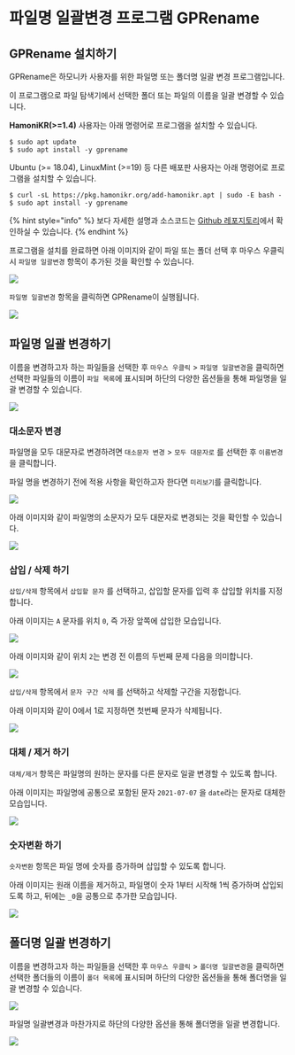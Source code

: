 # 파일명 일괄변경 프로그램 GPRename

## GPRename 설치하기

GPRename은 하모니카 사용자를 위한 파일명 또는 폴더명 일괄 변경 프로그램입니다.

이 프로그램으로 파일 탐색기에서 선택한 폴더 또는 파일의 이름을 일괄 변경할 수 있습니다.

**HamoniKR(>=1.4)** 사용자는 아래 명령어로 프로그램을 설치할 수 있습니다.

```
$ sudo apt update
$ sudo apt install -y gprename
```

Ubuntu (>= 18.04), LinuxMint (>=19) 등 다른 배포판 사용자는 아래 명령어로 프로그램을 설치할 수 있습니다.

```
$ curl -sL https://pkg.hamonikr.org/add-hamonikr.apt | sudo -E bash -
$ sudo apt install -y gprename
```

{% hint style="info" %}
&#x20;보다 자세한 설명과 소스코드는 [Github 레포지토리](https://github.com/hamonikr/gprename)에서 확인하실 수 있습니다.
{% endhint %}

프로그램을 설치를 완료하면 아래 이미지와 같이 파일 또는 폴더 선택 후 마우스 우클릭시 `파일명 일괄변경` 항목이 추가된 것을 확인할 수 있습니다.

![](<../.gitbook/assets/image (136).png>)

`파일명 일괄변경` 항목을 클릭하면 GPRename이 실행됩니다.

![](<../.gitbook/assets/image (375).png>)

## 파일명 일괄 변경하기

이름을 변경하고자 하는 파일들을 선택한 후 `마우스 우클릭` > `파일명 일괄변경`을 클릭하면 선택한 파일들의 이름이 `파일 목록`에 표시되며 하단의 다양한 옵션들을 통해 파일명을 일괄 변경할 수 있습니다.

![](<../.gitbook/assets/image (375).png>)

### 대소문자 변경

파일명을 모두 대문자로 변경하려면 `대소문자 변경` > `모두 대문자로` 를 선택한 후 `이름변경`을 클릭합니다.

파일 명을 변경하기 전에 적용 사항을 확인하고자 한다면 `미리보기`를 클릭합니다.

![](<../.gitbook/assets/image (420).png>)

아래 이미지와 같이 파일명의 소문자가 모두 대문자로 변경되는 것을 확인할 수 있습니다.

![](<../.gitbook/assets/image (319).png>)

### 삽입 / 삭제 하기

`삽입/삭제` 항목에서 `삽입할 문자` 를 선택하고, 삽입할 문자를 입력 후 삽입할 위치를 지정합니다.

아래 이미지는 `A` 문자를 위치 `0`, 즉 가장 앞쪽에 삽입한 모습입니다.

![](<../.gitbook/assets/image (281).png>)

아래 이미지와 같이 위치 `2`는 변경 전 이름의 두번째 문제 다음을 의미합니다.

![](<../.gitbook/assets/image (262).png>)

`삽입/삭제` 항목에서 `문자 구간 삭제` 를 선택하고 삭제할 구간을 지정합니다.&#x20;

아래 이미지와 같이 0에서 1로 지정하면 첫번째 문자가 삭제됩니다.

![](<../.gitbook/assets/image (192).png>)

### 대체 / 제거 하기

`대체/제거` 항목은 파일명의 원하는 문자를 다른 문자로 일괄 변경할 수 있도록 합니다.

아래 이미지는 파일명에 공통으로 포함된 문자 `2021-07-07` 을 `date`라는 문자로 대체한 모습입니다.

![](<../.gitbook/assets/image (167).png>)

### 숫자변환 하기

`숫자변환` 항목은 파일 명에 숫자를 증가하며 삽입할 수 있도록 합니다.

아래 이미지는 원래 이름을 제거하고, 파일명이 숫자 1부터 시작해 1씩 증가하며 삽입되도록 하고, 뒤에는 `_0`을 공통으로 추가한 모습입니다.

![](<../.gitbook/assets/image (337).png>)

## 폴더명 일괄 변경하기

이름을 변경하고자 하는 파일들을 선택한 후 `마우스 우클릭` > `폴더명 일괄변경`을 클릭하면 선택한 폴더들의 이름이 `폴더 목록`에 표시되며 하단의 다양한 옵션들을 통해 폴더명을 일괄 변경할 수 있습니다.

![](<../.gitbook/assets/image (372).png>)

파일명 일괄변경과 마찬가지로 하단의 다양한 옵션을 통해 폴더명을 일괄 변경합니다.

![](<../.gitbook/assets/image (362).png>)
